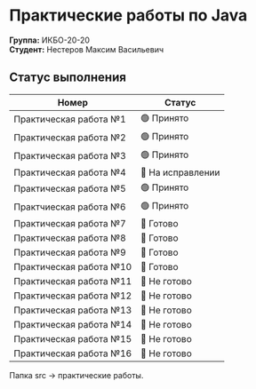 # Практические работы по Java 
**Группа:** ИКБО-20-20 <br>
**Студент:** Нестеров Максим Васильевич
 
**Статус выполнения**
---
Номер          |  Статус
-----------------------------|----------------------
Практическая работа №1   | 🟢 Принято
Практическая работа №2   | 🟢 Принято
Практическая работа №3   | 🟢 Принято
Практическая работа №4   | 🔴 На исправлении
Практическая работа №5   | 🟢 Принято
Практчиеская работа №6   | 🟢 Принято
Практическая работа №7   | 🔴 Готово
Практическая работа №8   | 🔴 Готово
Практическая работа №9   | 🔴 Готово
Практическая работа №10  | 🔴 Готово
Практическая работа №11  | 🔴 Не готово
Практическая работа №12  | 🔴 Не готово
Практическая работа №13  | 🔴 Не готово
Практическая работа №14  | 🔴 Не готово
Практическая работа №15  | 🔴 Не готово
Практическая работа №16  | 🔴 Не готово

Папка src -> практические работы.
